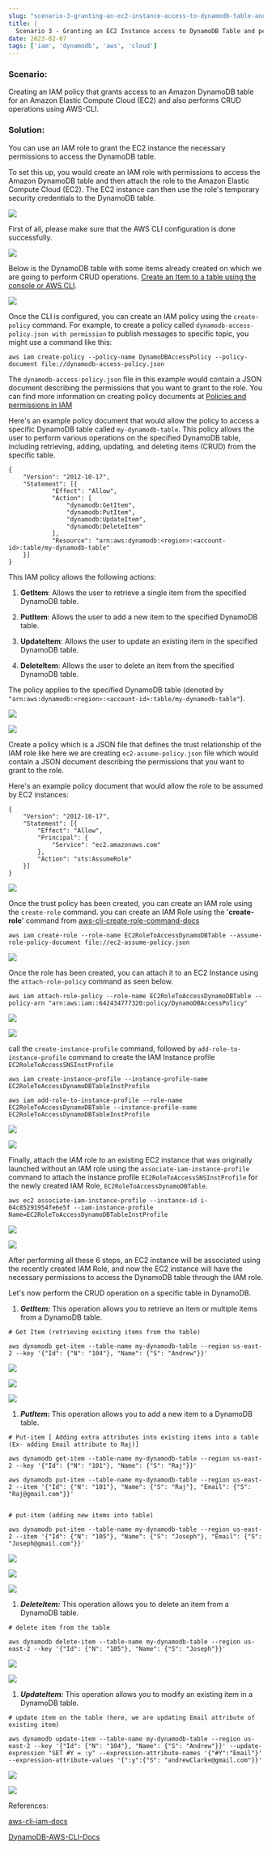 ```yaml
---
slug: "scenario-3-granting-an-ec2-instance-access-to-dynamodb-table-and-perform-crud-operations"
title: |
  Scenario 3 - Granting an EC2 Instance access to DynamoDB Table and perform CRUD Operations
date: 2023-02-07
tags: ['iam', 'dynamodb', 'aws', 'cloud']
---
```


### Scenario:

<!-- more -->




Creating an IAM policy that grants access to an Amazon DynamoDB table for an Amazon Elastic Compute Cloud (EC2) and also performs CRUD operations using AWS-CLI.


### Solution:


You can use an IAM role to grant the EC2 instance the necessary permissions to access the DynamoDB table.


To set this up, you would create an IAM role with permissions to access the Amazon DynamoDB table and then attach the role to the Amazon Elastic Compute Cloud (EC2). The EC2 instance can then use the role's temporary security credentials to the DynamoDB table.


![](https://cdn.hashnode.com/res/hashnode/image/upload/v1674060656152/5d3831fb-619a-444c-8d0c-dcfb2c109197.png)


First of all, please make sure that the AWS CLI configuration is done successfully.


![](https://cdn.hashnode.com/res/hashnode/image/upload/v1674060686818/d1b04414-9b4a-4945-b4d3-860ed9c7337e.png)


Below is the DynamoDB table with some items already created on which we are going to perform CRUD operations. [Create an Item to a table using the console or AWS CLI](https://docs.aws.amazon.com/amazondynamodb/latest/developerguide/getting-started-step-2.html).


![](https://cdn.hashnode.com/res/hashnode/image/upload/v1674060743916/e39c2637-874a-4800-871b-722cb7cad234.png)


Once the CLI is configured, you can create an IAM policy using the `create-policy` command. For example, to create a policy called `dynamodb-access-policy.json with permission` to publish messages to specific topic, you might use a command like this:



```
aws iam create-policy --policy-name DynamoDBAccessPolicy --policy-document file://dynamodb-access-policy.json

```

The `dynamodb-access-policy.json` file in this example would contain a JSON document describing the permissions that you want to grant to the role. You can find more information on creating policy documents at [Policies and permissions in IAM](https://docs.aws.amazon.com/IAM/latest/UserGuide/access_policies.html)


Here's an example policy document that would allow the policy to access a specific DynamoDB table called `my-dynamodb-table`. This policy allows the user to perform various operations on the specified DynamoDB table, including retrieving, adding, updating, and deleting items (CRUD) from the specific table.



```
{
    "Version": "2012-10-17",
    "Statement": [{
            "Effect": "Allow",
            "Action": [
                "dynamodb:GetItem",
                "dynamodb:PutItem",
                "dynamodb:UpdateItem",
                "dynamodb:DeleteItem"
            ],
            "Resource": "arn:aws:dynamodb:<region>:<account-id>:table/my-dynamodb-table"
    }]
}

```

This IAM policy allows the following actions:


1. **GetItem**: Allows the user to retrieve a single item from the specified DynamoDB table.


2. **PutItem**: Allows the user to add a new item to the specified DynamoDB table.


3. **UpdateItem**: Allows the user to update an existing item in the specified DynamoDB table.


4. **DeleteItem**: Allows the user to delete an item from the specified DynamoDB table.




The policy applies to the specified DynamoDB table (denoted by `"arn:aws:dynamodb:<region>:<account-id>:table/my-dynamodb-table"`).


![](https://cdn.hashnode.com/res/hashnode/image/upload/v1674060826517/0728344e-f760-4bad-a593-0f10ce4c4c18.png)


![](https://cdn.hashnode.com/res/hashnode/image/upload/v1674060842041/3fb08ff2-770d-495b-9892-66e60eadb9f2.png)


Create a policy which is a JSON file that defines the trust relationship of the IAM role like here we are creating `ec2-assume-policy.json` file which would contain a JSON document describing the permissions that you want to grant to the role.


Here's an example policy document that would allow the role to be assumed by EC2 instances:



```
{
    "Version": "2012-10-17",
    "Statement": [{
        "Effect": "Allow",
        "Principal": {
            "Service": "ec2.amazonaws.com"
        },
        "Action": "sts:AssumeRole"
    }]
}

```

![](https://cdn.hashnode.com/res/hashnode/image/upload/v1674061067092/7eaef4c1-c39d-48bb-8911-2486bd68af7a.png)


Once the trust policy has been created, you can create an IAM role using the `create-role` command. you can create an IAM Role using the '**create-role**' command from [aws-cli-create-role-command-docs](https://awscli.amazonaws.com/v2/documentation/api/latest/reference/iam/create-role.html)



```
aws iam create-role --role-name EC2RoleToAccessDynamoDBTable --assume-role-policy-document file://ec2-assume-policy.json

```

![](https://cdn.hashnode.com/res/hashnode/image/upload/v1674061117133/d1d6f7e6-13b7-475a-8eeb-af839fc24551.png)


Once the role has been created, you can attach it to an EC2 Instance using the `attach-role-policy` command as seen below.



```
aws iam attach-role-policy --role-name EC2RoleToAccessDynamoDBTable --policy-arn "arn:aws:iam::642434777320:policy/DynamoDBAccessPolicy"

```

![](https://cdn.hashnode.com/res/hashnode/image/upload/v1674061162741/87213d03-d64a-4f87-a8dc-33c3786fbbb3.png)


![](https://cdn.hashnode.com/res/hashnode/image/upload/v1674061171621/5a29f4dd-ad03-4101-8ecd-c951d49095ac.png)


call the `create-instance-profile` command, followed by `add-role-to-instance-profile` command to create the IAM Instance profile `EC2RoleToAccessSNSInstProfile`



```
aws iam create-instance-profile --instance-profile-name EC2RoleToAccessDynamoDBTableInstProfile

aws iam add-role-to-instance-profile --role-name EC2RoleToAccessDynamoDBTable --instance-profile-name EC2RoleToAccessDynamoDBTableInstProfile

```

![](https://cdn.hashnode.com/res/hashnode/image/upload/v1674061223861/acc3c3bd-4755-4879-8cff-8eeb4586c87e.png)


![](https://cdn.hashnode.com/res/hashnode/image/upload/v1674061203584/40cc9068-a988-4dbf-a323-c483127aa724.png)


Finally, attach the IAM role to an existing EC2 instance that was originally launched without an IAM role using the `associate-iam-instance-profile` command to attach the instance profile `EC2RoleToAccessSNSInstProfile` for the newly created IAM Role, `EC2RoleToAccessDynamoDBTable`.



```
aws ec2 associate-iam-instance-profile --instance-id i-04c85291954fe6e5f --iam-instance-profile Name=EC2RoleToAccessDynamoDBTableInstProfile

```

![](https://cdn.hashnode.com/res/hashnode/image/upload/v1674061230168/9bdce9fa-7200-4956-9d73-9e6951a6cec7.png)


![](https://cdn.hashnode.com/res/hashnode/image/upload/v1674061306557/e31d6bb8-1b21-452b-88af-85d0f2636eec.png)


After performing all these 6 steps, an EC2 instance will be associated using the recently created IAM Role, and now the EC2 instance will have the necessary permissions to access the DynamoDB table through the IAM role.


Let's now perform the CRUD operation on a specific table in DynamoDB.


1. ***GetItem:*** This operation allows you to retrieve an item or multiple items from a DynamoDB table.



```
# Get Item (retrieving existing items from the table) 

aws dynamodb get-item --table-name my-dynamodb-table --region us-east-2 --key '{"Id": {"N": "104"}, "Name": {"S": "Andrew"}}'

```

![](https://cdn.hashnode.com/res/hashnode/image/upload/v1674061374186/661d3147-a85d-417c-b273-b84b57c87a03.png)


![](https://cdn.hashnode.com/res/hashnode/image/upload/v1674061673505/0a4ecd94-f2f6-4eff-ad91-9c5a6b06006e.png)


![](https://cdn.hashnode.com/res/hashnode/image/upload/v1674061402899/efd520e2-8de2-4f04-b9dc-9de8da235a7c.png)


1. ***PutItem:*** This operation allows you to add a new item to a DynamoDB table.



```
# Put-item [ Adding extra attributes into existing items into a table (Ex- adding Email attribute to Raj)] 

aws dynamodb get-item --table-name my-dynamodb-table --region us-east-2 --key '{"Id": {"N": "101"}, "Name": {"S": "Raj"}}'

aws dynamodb put-item --table-name my-dynamodb-table --region us-east-2 --item '{"Id": {"N": "101"}, "Name": {"S": "Raj"}, "Email": {"S": "Raj@gmail.com"}}'


# put-item (adding new items into table)

aws dynamodb put-item --table-name my-dynamodb-table --region us-east-2 --item '{"Id": {"N": "105"}, "Name": {"S": "Joseph"}, "Email": {"S": "Joseph@gmail.com"}}'

```

![](https://cdn.hashnode.com/res/hashnode/image/upload/v1674061732699/6f45d98a-b42c-4611-87a9-ecafccfdc7b8.png)


![](https://cdn.hashnode.com/res/hashnode/image/upload/v1674061455824/7b0bbb63-579e-4a96-b104-62aafff1d6f9.png)


![](https://cdn.hashnode.com/res/hashnode/image/upload/v1674061748846/cb401c66-24a0-46e7-bcc8-098c93c9bbe2.png)


1. ***DeleteItem:*** This operation allows you to delete an item from a DynamoDB table.



```
# delete item from the table

aws dynamodb delete-item --table-name my-dynamodb-table --region us-east-2 --key '{"Id": {"N": "105"}, "Name": {"S": "Joseph"}}'

```

![](https://cdn.hashnode.com/res/hashnode/image/upload/v1674061455824/7b0bbb63-579e-4a96-b104-62aafff1d6f9.png)


![](https://cdn.hashnode.com/res/hashnode/image/upload/v1674061789751/e51c9227-0bdb-4d7b-a849-b852c407434d.png)


1. ***UpdateItem:*** This operation allows you to modify an existing item in a DynamoDB table.



```
# update item on the table (here, we are updating Email attribute of existing item)

aws dynamodb update-item --table-name my-dynamodb-table --region us-east-2 --key '{"Id": {"N": "104"}, "Name": {"S": "Andrew"}}' --update-expression "SET #Y = :y" --expression-attribute-names '{"#Y":"Email"}' --expression-attribute-values '{":y":{"S": "andrewClarke@gmail.com"}}'

```

![](https://cdn.hashnode.com/res/hashnode/image/upload/v1674061837266/3de1589d-dfb0-4c92-8f86-38ed592d7af2.png)


![](https://cdn.hashnode.com/res/hashnode/image/upload/v1674061859141/f683806b-c179-4091-9c0d-fcd98854f45a.png)


References:


[aws-cli-iam-docs](https://docs.aws.amazon.com/cli/latest/reference/iam/)


[DynamoDB-AWS-CLI-Docs](https://docs.aws.amazon.com/cli/latest/reference/dynamodb/index.html)


